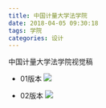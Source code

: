 ```yaml
---
title: 中国计量大学法学院
date: 2018-04-05 09:30:18
tags: 学院
categories: 设计
---
```


中国计量大学法学院视觉稿

* 01版本
![](http://7xrlyl.com1.z0.glb.clouddn.com/20170614%E4%B8%AD%E5%9B%BD%E8%AE%A1%E9%87%8F%E5%A4%A7%E5%AD%A6%E9%87%8F%E6%96%B0%E5%AD%A6%E9%99%A2B01.jpg-athene)

* 02版本
![](http://7xrlyl.com1.z0.glb.clouddn.com/20170609%E4%B8%AD%E5%9B%BD%E8%AE%A1%E9%87%8F%E5%A4%A7%E5%AD%A6%E6%B3%95%E5%AD%A6%E9%99%A2B02.jpg-athene)

